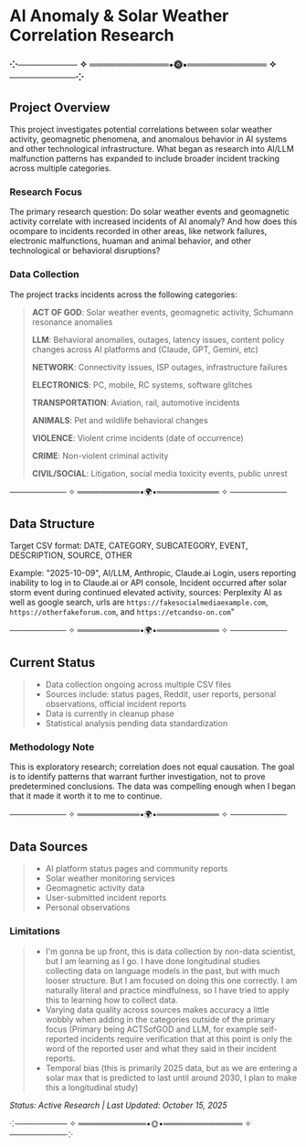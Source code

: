 # AI Anomaly & Solar Weather Correlation Research
### ⁘───────── ✧ ════════════•🌞•════════════ ✧ ──────────⁘

## Project Overview
This project investigates potential correlations between solar weather activity, geomagnetic phenomena, and anomalous behavior in AI systems and other technological infrastructure. What began as research into AI/LLM malfunction patterns has expanded to include broader incident tracking across multiple categories.

### Research Focus
The primary research question: Do solar weather events and geomagnetic activity correlate with increased incidents of AI anomaly? And how does this ocompare to incidents recorded in other areas, like network failures, electronic malfunctions, huaman and animal behavior, and other technological or behavioral disruptions?
### Data Collection
The project tracks incidents across the following categories:
> **ACT OF GOD**: Solar weather events, geomagnetic activity, Schumann resonance anomalies<p>
> **LLM**: Behavioral anomalies, outages, latency issues, content policy changes across AI platforms and  (Claude, GPT, Gemini, etc)<p>
> **NETWORK**: Connectivity issues, ISP outages, infrastructure failures<p>
> **ELECTRONICS**: PC, mobile, RC systems, software glitches<p>
> **TRANSPORTATION**: Aviation, rail, automotive incidents<p>
> **ANIMALS**: Pet and wildlife behavioral changes<p>
> **VIOLENCE**: Violent crime incidents (date of occurrence)<p>
> **CRIME**: Non-violent criminal activity<p>
> **CIVIL/SOCIAL**: Litigation, social media toxicity events, public unrest<p>

────────── ✧ ═══════════•🌍•═══════════ ✧ ──────────

## Data Structure
Target CSV format:
DATE, CATEGORY, SUBCATEGORY, EVENT, DESCRIPTION, SOURCE, OTHER

Example:
"2025-10-09", AI/LLM, Anthropic, Claude.ai Login, users reporting inability to log in to Claude.ai or API console, Incident occurred after solar storm event during continued elevated activity, sources: Perplexity AI as well as google search, urls are `https://fakesocialmediaexample.com`, `https://otherfakeforum.com`, and `https://etcandso-on.com`"

────────── ✧ ═══════════•🌍•═══════════ ✧ ──────────

## Current Status
> * Data collection ongoing across multiple CSV files
> * Sources include: status pages, Reddit, user reports, personal observations, official incident reports
> * Data is currently in cleanup phase
> * Statistical analysis pending data standardization

### Methodology Note
This is exploratory research; correlation does not equal causation. The goal is to identify patterns that warrant further investigation, not to prove predetermined conclusions. The data was compelling enough when I began that it made it worth it to me to continue.

────────── ✧ ═══════════•🌍•═══════════ ✧ ──────────

## Data Sources
> * AI platform status pages and community reports
> * Solar weather monitoring services
> * Geomagnetic activity data
> * User-submitted incident reports
> * Personal observations

### Limitations
> * I'm gonna be up front, this is data collection by non-data scientist, but I am learning as I go. I have done longitudinal studies collecting data on language models in the past, but with much looser structure. But I am focused on doing this one correctly. I am naturally literal and practice mindfulness, so I have tried to apply this to learning how to collect data.
> * Varying data quality across sources makes accuracy a little wobbly when adding in the categories outside of the primary focus (Primary being ACTSofGOD and LLM, for example self-reported incidents require verification that at this point is only the word of the reported user and what they said in their incident reports. 
> * Temporal bias (this is primarily 2025 data, but as we are entering a solar max that is predicted to last until around 2030, I plan to make this a longitudinal study)

*Status: Active Research | Last Updated: October 15, 2025*

⁘───────── ✧ ════════════•🌞•══════════════ ✧ ──────────⁘
